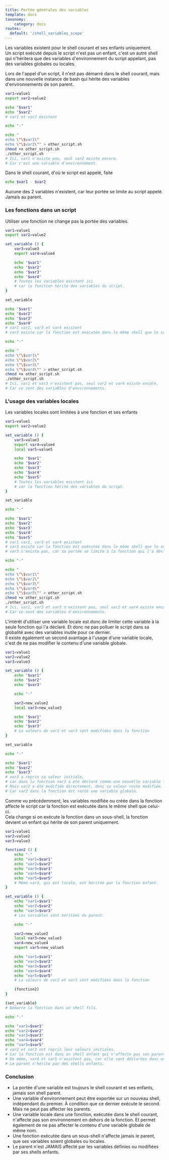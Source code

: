 ```yaml
---
title: Portée générales des variables
template: docs
taxonomy:
    category: docs
routes:
  default: '/shell_variables_scope'
---
```


Les variables existent pour le shell courant et ses enfants uniquement.  
Un script exécuté depuis le script n'est pas un enfant, c'est un autre shell qui n'héritera que des variables d'environnement du script appelant, pas des variables globales ou locales.

Lors de l'appel d'un script, il n'est pas démarré dans le shell courant, mais dans une nouvelle instance de bash qui hérite des variables d'environnements de son parent.
```bash
var1=value1
export var2=value2

echo "$var1"
echo "$var2"
# var1 et var2 existent

echo "-"

echo "
echo \"\$var1\"
echo \"\$var2\"" > other_script.sh
chmod +x other_script.sh
./other_script.sh
# Ici, var1 n'existe pas, seul var2 existe encore.
# Car c'est une variable d'environnement.
```
Dans le shell courant, d'où le script est appelé, faite
```bash
echo $var1 - $var2
```
Aucune des 2 variables n'existent, car leur portée se limite au script appelé. Jamais au parent.


### Les fonctions dans un script

Utiliser une fonction ne change pas la portée des variables.
```bash
var1=value1
export var2=value2

set_variable () {
	var3=value3
	export var4=value4

	echo "$var1"
	echo "$var2"
	echo "$var3"
	echo "$var4"
	# Toutes les variables existent ici
	# car la fonction hérite des variables du script.
}

set_variable

echo "$var1"
echo "$var2"
echo "$var3"
echo "$var4"
# var1 var2, var3 et var4 existent
# var3 existe car la fonction est exécutée dans le même shell que le script lui-même.

echo "-"

echo "
echo \"\$var1\"
echo \"\$var2\"
echo \"\$var3\"
echo \"\$var4\"" > other_script.sh
chmod +x other_script.sh
./other_script.sh
# Ici, var1 et var3 n'existent pas, seul var2 et var4 existe encore.
# Car ce sont des variables d'environnements.
```

### L'usage des variables locales

Les variables locales sont limitées à une fonction et ses enfants
```bash
var1=value1
export var2=value2

set_variable () {
	var3=value3
	export var4=value4
	local var5=value5

	echo "$var1"
	echo "$var2"
	echo "$var3"
	echo "$var4"
	echo "$var5"
	# Toutes les variables existent ici
	# car la fonction hérite des variables du script.
}

set_variable

echo "-"

echo "$var1"
echo "$var2"
echo "$var3"
echo "$var4"
echo "$var5"
# var1 var2, var3 et var4 existent
# var3 existe car la fonction est exécutée dans le même shell que le script lui-même.
# var5 n'existe pas, car sa portée se limite à la fonction qui l'a déclaré

echo "-"

echo "
echo \"\$var1\"
echo \"\$var2\"
echo \"\$var3\"
echo \"\$var4\"
echo \"\$var5\"" > other_script.sh
chmod +x other_script.sh
./other_script.sh
# Ici, var1, var3 et var5 n'existent pas, seul var2 et var4 existe encore.
# Car ce sont des variables d'environnements.
```

L'intérêt d'utiliser une variable locale est donc de limiter cette variable à la seule fonction qui l'a déclaré. Et donc ne pas polluer le script dans sa globalité avec des variables inutile pour ce dernier.  
Il existe également un second avantage à l'usage d'une variable locale, c'est de ne pas modifier le contenu d'une variable globale.
```bash
var1=value1
var2=value2
var3=value3

set_variable () {
	echo "$var1"
	echo "$var2"
	echo "$var3"

	echo "-"

	var2=new_value2
	local var3=new_value3

	echo "$var1"
	echo "$var2"
	echo "$var3"
	# La valeurs de var2 et var3 sont modifiées dans la fonction
}

set_variable

echo "-"

echo "$var1"
echo "$var2"
echo "$var3"
# var3 a repris sa valeur initiale,
# car dans la fonction var3 a été déclaré comme une nouvelle variable locale.
# Mais var2 a été modifiée directement, donc sa valeur reste modifiée.
# Car var2 dans la fonction est resté une variable globale.
```

Comme vu précédemment, les variables modifiée ou créée dans la fonction affecte le script car la fonction est exécutée dans le même shell que celui-ci.  
Cela change si on exécute la fonction dans un sous-shell, la fonction devient un enfant qui hérite de son parent uniquement.
```bash
var1=value1
var2=value2
var3=value3

fonction2 () {
	echo "-"
	echo "var1=$var1"
	echo "var2=$var2"
	echo "var3=$var3"
	echo "var4=$var4"
	echo "var5=$var5"
	# Même var3, qui est locale, est héritée par la fonction enfant.
}

set_variable () {
	echo "var1=$var1"
	echo "var2=$var2"
	echo "var3=$var3"
	# Les variables sont héritées du parent.

	echo "-"

	var2=new_value2
	local var3=new_value3
	var4=new_value4
	export var5=new_value5

	echo "var1=$var1"
	echo "var2=$var2"
	echo "var3=$var3"
	echo "var4=$var4"
	echo "var5=$var5"
	# La valeurs de var2 et var3 sont modifiées dans la fonction

	(fonction2)
}

(set_variable)
# Démarre la fonction dans un shell fils.

echo "-"

echo "var1=$var1"
echo "var2=$var2"
echo "var3=$var3"
echo "var4=$var4"
echo "var5=$var5"
# var2 et var3 ont repris leur valeurs initiales,
# Car la fonction est dans un shell enfant qui n'affecte pas son parent.
# De même, var4 et var5 n'existent pas, car elle sont déclarées dans un shell enfant.
# Le parent n'hérite pas des shells enfants.
```

### Conclusion

- La portée d'une variable est toujours le shell courant et ses enfants, jamais son shell parent.
- Une variable d'environnement peut être exportée sur un nouveau shell, indépendant du premier. À condition que ce dernier exécute le second. Mais ne peut pas affecter les parents.
- Une variable locale dans une fonction, exécutée dans le shell courant, n'affecte pas son environnement en dehors de la fonction. Et permet également de ne pas affecter le contenu d'une variable globale de même nom.
- Une fonction exécutée dans un sous-shell n'affecte jamais le parent, que ses variables soient globales ou locales.
- Le parent n'est JAMAIS affecté par les variables définies ou modifiées par ses shells enfants.
